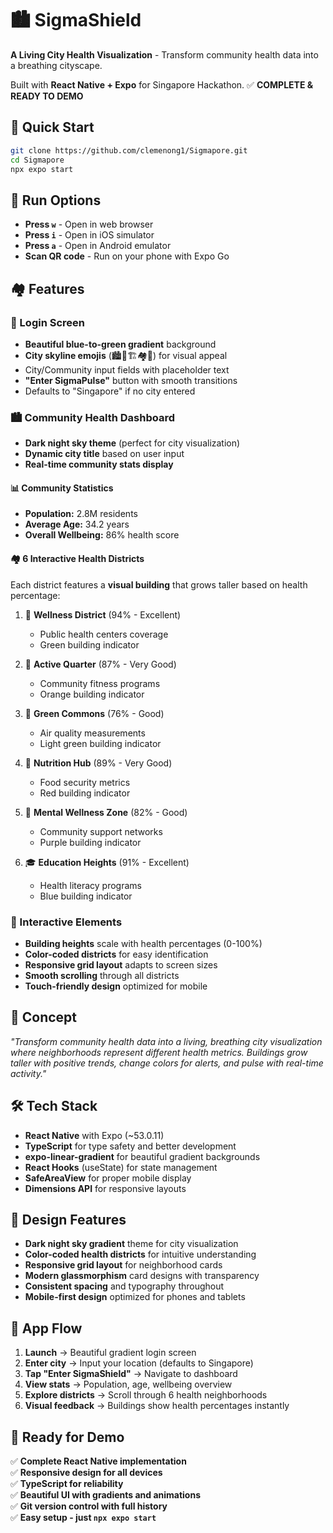 # 🏙️ SigmaShield

**A Living City Health Visualization** - Transform community health data into a breathing cityscape.

Built with **React Native + Expo** for Singapore Hackathon. ✅ **COMPLETE & READY TO DEMO**

## 🚀 Quick Start

```bash
git clone https://github.com/clemenong1/Sigmapore.git
cd Sigmapore
npx expo start
```

## 📱 Run Options

- **Press `w`** - Open in web browser
- **Press `i`** - Open in iOS simulator  
- **Press `a`** - Open in Android emulator
- **Scan QR code** - Run on your phone with Expo Go

## 🏘️ Features

### 🎨 Login Screen
- **Beautiful blue-to-green gradient** background
- **City skyline emojis** (🏙️🏢🏗️🏘️🌃) for visual appeal
- City/Community input fields with placeholder text
- **"Enter SigmaPulse"** button with smooth transitions
- Defaults to "Singapore" if no city entered

### 🏙️ Community Health Dashboard
- **Dark night sky theme** (perfect for city visualization)
- **Dynamic city title** based on user input
- **Real-time community stats display**

#### 📊 Community Statistics
- **Population:** 2.8M residents
- **Average Age:** 34.2 years
- **Overall Wellbeing:** 86% health score

#### 🏘️ 6 Interactive Health Districts
Each district features a **visual building** that grows taller based on health percentage:

1. 🏥 **Wellness District** (94% - Excellent)
   - Public health centers coverage
   - Green building indicator

2. 🏃 **Active Quarter** (87% - Very Good) 
   - Community fitness programs
   - Orange building indicator

3. 🌱 **Green Commons** (76% - Good)
   - Air quality measurements
   - Light green building indicator

4. 🍎 **Nutrition Hub** (89% - Very Good)
   - Food security metrics
   - Red building indicator

5. 💚 **Mental Wellness Zone** (82% - Good)
   - Community support networks
   - Purple building indicator

6. 🎓 **Education Heights** (91% - Excellent)
   - Health literacy programs
   - Blue building indicator

### 🎯 Interactive Elements
- **Building heights** scale with health percentages (0-100%)
- **Color-coded districts** for easy identification
- **Responsive grid layout** adapts to screen sizes
- **Smooth scrolling** through all districts
- **Touch-friendly design** optimized for mobile

## 🎯 Concept

*"Transform community health data into a living, breathing city visualization where neighborhoods represent different health metrics. Buildings grow taller with positive trends, change colors for alerts, and pulse with real-time activity."*


## 🛠️ Tech Stack

- **React Native** with Expo (~53.0.11)
- **TypeScript** for type safety and better development
- **expo-linear-gradient** for beautiful gradient backgrounds
- **React Hooks** (useState) for state management
- **SafeAreaView** for proper mobile display
- **Dimensions API** for responsive layouts

## 🎨 Design Features

- **Dark night sky gradient** theme for city visualization
- **Color-coded health districts** for intuitive understanding
- **Responsive grid layout** for neighborhood cards
- **Modern glassmorphism** card designs with transparency
- **Consistent spacing** and typography throughout
- **Mobile-first design** optimized for phones and tablets

## 📱 App Flow

1. **Launch** → Beautiful gradient login screen
2. **Enter city** → Input your location (defaults to Singapore)
3. **Tap "Enter SigmaShield"** → Navigate to dashboard
4. **View stats** → Population, age, wellbeing overview
5. **Explore districts** → Scroll through 6 health neighborhoods
6. **Visual feedback** → Buildings show health percentages instantly

## 🚀 Ready for Demo

✅ **Complete React Native implementation**  
✅ **Responsive design for all devices**  
✅ **TypeScript for reliability**  
✅ **Beautiful UI with gradients and animations**  
✅ **Git version control with full history**  
✅ **Easy setup - just `npx expo start`**  
 
